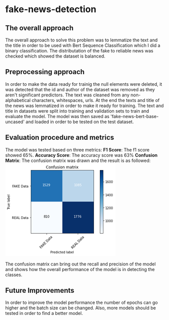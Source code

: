 # fake-news-detection

## The overall approach
The overall approach to solve this problem was to lemmatize the text and the title in order to be used with Bert Sequence Classification
which I did a binary classification. The distributation of the fake to reliable news was checked which showed the dataset is balanced.

## Preprocessing approach
In order to make the data ready for trainig the null elements were deleted, it was detected that the id and author of the dataset was removed
as they aren't significant predictors. The text was cleaned from any non-alphabetical characters, whitespaces, urls. At the end the texts and title
of the news was lemmatized in order to make it ready for training. The text and title in datasets were split into training and validation sets to
train and evaluate the model. The model was then saved as 'fake-news-bert-base-uncased' and loaded in order to be tested on the test dataset.

## Evaluation procedure and metrics
The model was tested based on three metrics:
**F1 Score**: The f1 score showed 65%.
**Accuracy Score**: The accuracy score was 63%
**Confusion Matrix**: The confusion matrix was drawn and the result is as followed:
![image alt >](/index.png)

The confusion matrix can bring out the recall and precision of the model and shows how the overall performance of the model is in detecting the classes.

## Future Improvements
In order to improve the model performance the number of epochs can go higher and the batch size can be changed. Also, more models should be tested
in order to find a better model.
